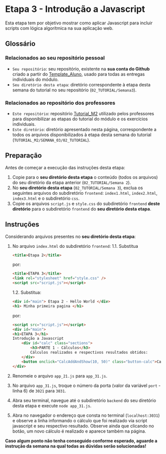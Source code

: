 
# Etapa 3 - Introdução a Javascript

  

Esta etapa tem por objetivo mostrar como aplicar Javascript para incluir scripts com lógica algorítmica na sua aplicação web.

  
## Glossário

### Relacionados ao seu repositório pessoal

- `Seu repositório`: seu repositório, existente na **sua conta do Github** criado a partir do [Template_Aluno](https://github.com/Intelihub/Template_Aluno), usado para todas as entregas individuais do módulo.
- `Seu diretório desta etapa`: diretório correspondente à etapa desta semana do tutorial no seu repositório (`02_TUTORIAL/Semana3`).

### Relacionados ao repositório dos professores

- `Este repositório`: repositório [Tutorial_M2](https://github.com/Intelihub/Tutorial_M2) utilizado pelos professores para disponibilizar as etapas do tutorial do módulo e os exercícios individuais.
- `Este diretório`: diretório apresentado nesta página, correspondente a todos os arquivos disponibilizados à etapa desta semana do tutorial (`TUTORIAL_M2/SEMANA_03/02_TUTORIAL`).




## Preparação

Antes de começar a execução das instruções desta etapa:
1. Copie para o **seu diretório desta etapa** o conteúdo (todos os arquivos) do seu diretório da etapa anterior (`02_TUTORIAL/Semana 2`).
2. No **seu diretório desta etapa** (`02_TUTORIAL/Semana 3`), exclua os seguintes arquivos do subdiretório `frontend`: `index1.html`, `index2.html`, `index3.html` e o subdiretório `css`.
3. Copie os arquivos `script.js` e `style.css`  do subdiretório `frontend` **deste diretório** para o subdiretório `frontend` do **seu diretório desta etapa**.

## Instruções

Considerando arquivos presentes no **seu diretório desta etapa**:
1. No arquivo `index.html` do subdiretório `frontend`:
	1.1. Substitua  
	```html 
	<title>Etapa 2</title>
	``` 
	por:
	```html 
	<title>ETAPA 3</title>
	<link rel="stylesheet" href="style.css" />	
	<script src="script.js"></script>
	```
	1.2. Substitua:
	```html
	<div id="main"> Etapa 2 - Hello World </div> 
	<h1> Minha primeira pagina </h1>
	``` 
	por:
	```html
	<script src="script.js"></script>
	<div id="main">
	<h1>ETAPA 3</h1>
	Introdução a Javascript
		<div id="calc" class="sections">
			<h3>PARTE 1 - Cálculos</h3>
			Cálculos realizados e respectivos resultados obtidos:
		</div>
		<button onclick="CalcAddAndShow(10, 50)" class="button-calc">Calcular 10 + 50</button>
	</div>
	``` 

2. Renomeie o arquivo `app_21.js` para `app_31.js`.
3. No arquivo `app_31.js`, troque o número da porta (valor da variável `port` - linha 6) de `3021` para `3031`.
4. Abra seu terminal, navegue até o subdiretório `backend` do seu diretório desta etapa e execute `node app_31.js`.
5. Abra no navegador o endereço que consta no terminal (`localhost:3031`) e observe a linha informando o cálculo que foi realizado via script javascript e seu respectivo resultado. Observe ainda que clicando no botão, um novo cálculo é realizado e aparece também na página.

**Caso algum ponto não tenha conseguido conforme esperado, aguarde a instrução da semana na qual todas as dúvidas serão solucionadas!**
